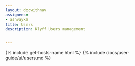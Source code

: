 ```yaml
---
layout: docwithnav
assignees:
- ashvayka
title: Users
description: Klyff Users management


---
```


{% include get-hosts-name.html %}
{% include docs/user-guide/ui/users.md %}